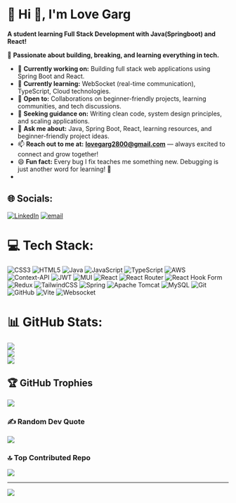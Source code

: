 # 💫 Hi 👋, I'm Love Garg
**A student learning Full Stack Development with Java(Springboot) and React!**

🎯 **Passionate about building, breaking, and learning everything in tech.**

- 🔭 **Currently working on:** Building full stack web applications using Spring Boot and React.
- 🌱 **Currently learning:** WebSocket (real-time communication), TypeScript, Cloud technologies.
- 👯 **Open to:** Collaborations on beginner-friendly projects, learning communities, and tech discussions.
- 🤔 **Seeking guidance on:** Writing clean code, system design principles, and scaling applications.
- 💬 **Ask me about:** Java, Spring Boot, React, learning resources, and beginner-friendly project ideas.
- 📫 **Reach out to me at:** **lovegarg2800@gmail.com** — always excited to connect and grow together!
- 😄 **Fun fact:** Every bug I fix teaches me something new. Debugging is just another word for learning! 🚀
- 
## 🌐 Socials:
[![LinkedIn](https://img.shields.io/badge/LinkedIn-%230077B5.svg?logo=linkedin&logoColor=white)](https://linkedin.com/in/https://www.linkedin.com/in/lovegarg2800/) [![email](https://img.shields.io/badge/Email-D14836?logo=gmail&logoColor=white)](mailto:lovegarg2800@gmail.com) 

# 💻 Tech Stack:
![CSS3](https://img.shields.io/badge/css3-%231572B6.svg?style=for-the-badge&logo=css3&logoColor=white) ![HTML5](https://img.shields.io/badge/html5-%23E34F26.svg?style=for-the-badge&logo=html5&logoColor=white) ![Java](https://img.shields.io/badge/java-%23ED8B00.svg?style=for-the-badge&logo=openjdk&logoColor=white) ![JavaScript](https://img.shields.io/badge/javascript-%23323330.svg?style=for-the-badge&logo=javascript&logoColor=%23F7DF1E) ![TypeScript](https://img.shields.io/badge/typescript-%23007ACC.svg?style=for-the-badge&logo=typescript&logoColor=white) ![AWS](https://img.shields.io/badge/AWS-%23FF9900.svg?style=for-the-badge&logo=amazon-aws&logoColor=white) ![Context-API](https://img.shields.io/badge/Context--Api-000000?style=for-the-badge&logo=react) ![JWT](https://img.shields.io/badge/JWT-black?style=for-the-badge&logo=JSON%20web%20tokens) ![MUI](https://img.shields.io/badge/MUI-%230081CB.svg?style=for-the-badge&logo=mui&logoColor=white) ![React](https://img.shields.io/badge/react-%2320232a.svg?style=for-the-badge&logo=react&logoColor=%2361DAFB) ![React Router](https://img.shields.io/badge/React_Router-CA4245?style=for-the-badge&logo=react-router&logoColor=white) ![React Hook Form](https://img.shields.io/badge/React%20Hook%20Form-%23EC5990.svg?style=for-the-badge&logo=reacthookform&logoColor=white) ![Redux](https://img.shields.io/badge/redux-%23593d88.svg?style=for-the-badge&logo=redux&logoColor=white) ![TailwindCSS](https://img.shields.io/badge/tailwindcss-%2338B2AC.svg?style=for-the-badge&logo=tailwind-css&logoColor=white) ![Spring](https://img.shields.io/badge/spring-%236DB33F.svg?style=for-the-badge&logo=spring&logoColor=white) ![Apache Tomcat](https://img.shields.io/badge/apache%20tomcat-%23F8DC75.svg?style=for-the-badge&logo=apache-tomcat&logoColor=black) ![MySQL](https://img.shields.io/badge/mysql-4479A1.svg?style=for-the-badge&logo=mysql&logoColor=white) ![Git](https://img.shields.io/badge/git-%23F05033.svg?style=for-the-badge&logo=git&logoColor=white) ![GitHub](https://img.shields.io/badge/github-%23121011.svg?style=for-the-badge&logo=github&logoColor=white) ![Vite](https://img.shields.io/badge/vite-%23646CFF.svg?style=for-the-badge&logo=vite&logoColor=white) ![Websocket](https://img.shields.io/badge/Socket.io-black?style=for-the-badge&logo=socket.io&badgeColor=010101)

# 📊 GitHub Stats:
![](https://github-readme-stats.vercel.app/api?username=LOVE-GARG-19&theme=vue-dark&hide_border=false&include_all_commits=false&count_private=false)<br/>
![](https://nirzak-streak-stats.vercel.app/?user=LOVE-GARG-19&theme=vue-dark&hide_border=false)<br/>
![](https://github-readme-stats.vercel.app/api/top-langs/?username=LOVE-GARG-19&theme=vue-dark&hide_border=false&include_all_commits=false&count_private=false&layout=compact)

## 🏆 GitHub Trophies
![](https://github-profile-trophy.vercel.app/?username=LOVE-GARG-19&theme=radical&no-frame=false&no-bg=true&margin-w=4)

### ✍️ Random Dev Quote
![](https://quotes-github-readme.vercel.app/api?type=horizontal&theme=radical)

### 🔝 Top Contributed Repo
![](https://github-contributor-stats.vercel.app/api?username=LOVE-GARG-19&limit=5&theme=dark&combine_all_yearly_contributions=true)

---
[![](https://visitcount.itsvg.in/api?id=LOVE-GARG-19&icon=0&color=0)](https://visitcount.itsvg.in)

<!-- Proudly created with GPRM ( https://gprm.itsvg.in ) -->
